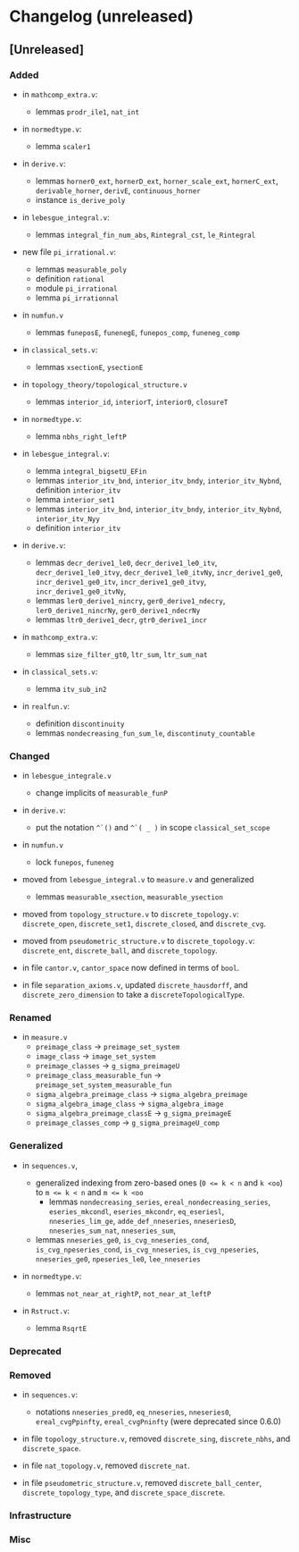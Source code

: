 # Changelog (unreleased)

## [Unreleased]

### Added

- in `mathcomp_extra.v`:
  + lemmas `prodr_ile1`, `nat_int`

- in `normedtype.v`:
  + lemma `scaler1`

- in `derive.v`:
  + lemmas `horner0_ext`, `hornerD_ext`, `horner_scale_ext`, `hornerC_ext`,
    `derivable_horner`, `derivE`, `continuous_horner`
  + instance `is_derive_poly`

- in `lebesgue_integral.v`:
  + lemmas `integral_fin_num_abs`, `Rintegral_cst`, `le_Rintegral`

- new file `pi_irrational.v`:
  + lemmas `measurable_poly`
  + definition `rational`
  + module `pi_irrational`
  + lemma `pi_irrationnal`

- in `numfun.v`
  + lemmas `funeposE`, `funenegE`, `funepos_comp`, `funeneg_comp`

- in `classical_sets.v`:
  + lemmas `xsectionE`, `ysectionE`

- in `topology_theory/topological_structure.v`
  + lemmas `interior_id`, `interiorT`, `interior0`, `closureT`

- in `normedtype.v`:
  + lemma `nbhs_right_leftP`
- in `lebesgue_integral.v`:
  + lemma `integral_bigsetU_EFin`
  + lemmas `interior_itv_bnd`, `interior_itv_bndy`, `interior_itv_Nybnd`,
    definition `interior_itv`
  + lemma `interior_set1`
  + lemmas `interior_itv_bnd`, `interior_itv_bndy`, `interior_itv_Nybnd`, `interior_itv_Nyy`
  + definition `interior_itv`

- in `derive.v`:
  + lemmas `decr_derive1_le0`, `decr_derive1_le0_itv`,
           `decr_derive1_le0_itvy`, `decr_derive1_le0_itvNy`,
           `incr_derive1_ge0`, `incr_derive1_ge0_itv`,
           `incr_derive1_ge0_itvy`, `incr_derive1_ge0_itvNy`,
  + lemmas `ler0_derive1_nincry`, `ger0_derive1_ndecry`,
           `ler0_derive1_nincrNy`, `ger0_derive1_ndecrNy`
  + lemmas `ltr0_derive1_decr`, `gtr0_derive1_incr`
- in `mathcomp_extra.v`:
  + lemmas `size_filter_gt0`, `ltr_sum`, `ltr_sum_nat`

- in `classical_sets.v`:
  + lemma `itv_sub_in2`

- in `realfun.v`:
  + definition `discontinuity`
  + lemmas `nondecreasing_fun_sum_le`, `discontinuty_countable`

### Changed

- in `lebesgue_integrale.v`
  + change implicits of `measurable_funP`

- in `derive.v`:
  + put the notation ``` ^`() ``` and ``` ^`( _ ) ``` in scope `classical_set_scope`

- in `numfun.v`
  + lock `funepos`, `funeneg`

- moved from `lebesgue_integral.v` to `measure.v` and generalized
  + lemmas `measurable_xsection`, `measurable_ysection`

- moved from `topology_structure.v` to `discrete_topology.v`: 
  `discrete_open`, `discrete_set1`, `discrete_closed`, and `discrete_cvg`.

- moved from `pseudometric_structure.v` to `discrete_topology.v`:
    `discrete_ent`, `discrete_ball`, and `discrete_topology`.
- in file `cantor.v`, `cantor_space` now defined in terms of `bool`.
- in file `separation_axioms.v`, updated `discrete_hausdorff`, and
    `discrete_zero_dimension` to take a `discreteTopologicalType`.

### Renamed

- in `measure.v`
  + `preimage_class` -> `preimage_set_system`
  + `image_class` -> `image_set_system`
  + `preimage_classes` -> `g_sigma_preimageU`
  + `preimage_class_measurable_fun` -> `preimage_set_system_measurable_fun`
  + `sigma_algebra_preimage_class` -> `sigma_algebra_preimage`
  + `sigma_algebra_image_class` -> `sigma_algebra_image`
  + `sigma_algebra_preimage_classE` -> `g_sigma_preimageE`
  + `preimage_classes_comp` -> `g_sigma_preimageU_comp`

### Generalized

- in `sequences.v`,
  + generalized indexing from zero-based ones (`0 <= k < n` and `k <oo`)
    to `m <= k < n` and `m <= k <oo`
    * lemmas `nondecreasing_series`, `ereal_nondecreasing_series`,
             `eseries_mkcondl`, `eseries_mkcondr`, `eq_eseriesl`,
	     `nneseries_lim_ge`, `adde_def_nneseries`,
	     `nneseriesD`, `nneseries_sum_nat`, `nneseries_sum`,
  + lemmas `nneseries_ge0`, `is_cvg_nneseries_cond`, `is_cvg_npeseries_cond`,
    `is_cvg_nneseries`, `is_cvg_npeseries`, `nneseries_ge0`, `npeseries_le0`,
    `lee_nneseries`
    
- in `normedtype.v`:
  + lemmas `not_near_at_rightP`, `not_near_at_leftP`

- in `Rstruct.v`:
  + lemma `RsqrtE`

### Deprecated

### Removed

- in `sequences.v`:
  + notations `nneseries_pred0`, `eq_nneseries`, `nneseries0`,
    `ereal_cvgPpinfty`, `ereal_cvgPninfty` (were deprecated since 0.6.0)

- in file `topology_structure.v`, removed `discrete_sing`, `discrete_nbhs`, and `discrete_space`.
- in file `nat_topology.v`, removed `discrete_nat`.
- in file `pseudometric_structure.v`, removed `discrete_ball_center`, `discrete_topology_type`, and 
    `discrete_space_discrete`.

### Infrastructure

### Misc
